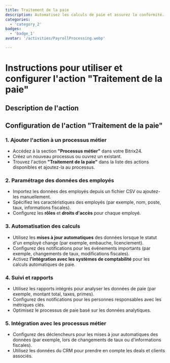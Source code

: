 ```yaml
---
title: Traitement de la paie
description: Automatisez les calculs de paie et assurez la conformité.
categories: 
  - 'category_2'
badges: 
  - 'badge_1'
avatar: '/activities/PayrollProcessing.webp'

---
```

# Instructions pour utiliser et configurer l'action "Traitement de la paie"

## Description de l'action

## **Configuration de l'action "Traitement de la paie"**

### 1. Ajouter l'action à un processus métier
- Accédez à la section **"Processus métier"** dans votre Bitrix24.
- Créez un nouveau processus ou ouvrez un existant.
- Trouvez l'action **"Traitement de la paie"** dans la liste des actions disponibles et ajoutez-la au processus.

### 2. Paramétrage des données des employés
- Importez les données des employés depuis un fichier CSV ou ajoutez-les manuellement.
- Spécifiez les caractéristiques des employés (par exemple, nom, poste, taux, informations fiscales).
- Configurez les **rôles** et **droits d'accès** pour chaque employé.

### 3. Automatisation des calculs
- Utilisez les **mises à jour automatiques** des données lorsque le statut d'un employé change (par exemple, embauche, licenciement).
- Configurez des notifications pour les événements importants (par exemple, changements de taux, modifications fiscales).
- Activez **l'intégration avec les systèmes de comptabilité** pour les calculs automatiques de paie.

### 4. Suivi et rapports
- Utilisez les rapports intégrés pour analyser les données de paie (par exemple, montant total, taxes, primes).
- Configurez des notifications pour les personnes responsables avec les métriques clés.
- Optimisez le processus de paie basé sur les données analytiques.

### 5. Intégration avec les processus métier
- Configurez des déclencheurs pour les mises à jour automatiques des données (par exemple, lors de changements de taux ou d'informations fiscales).
- Utilisez les données du CRM pour prendre en compte les deals et clients associés.